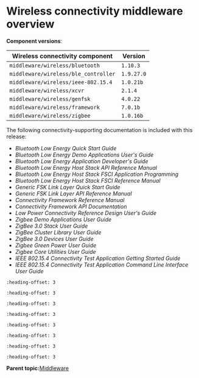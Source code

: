 # Wireless connectivity middleware overview 

**Component versions**:

|Wireless connectivity component|Version|
|--|--|
|`middleware/​wireless/​bluetooth`|`1.10.3`|
|`middleware/​wireless/​ble_​controller`|`1.9.27.0`|
|`middleware/wireless/ieee-802.15.4`|`1.0.21b`|
|`middleware/​wireless/​xcvr`|`​2.​1.4`|
|`middleware/​wireless/​genfsk`|`4.0.22`|
|`middleware/wireless/framework`|`7.0.1b`|
|`middleware/wireless/zigbee`|`1.0.16b`|

The following connectivity-supporting documentation is included with this release:

-   *Bluetooth Low Energy Quick Start Guide*
-   *Bluetooth Low Energy Demo Applications User's Guide*
-   *Bluetooth Low Energy Application Developer's Guide*
-   *Bluetooth Low Energy Host Stack API Reference Manual*
-   *Bluetooth Low Energy Host Stack FSCI Application Programming*
-   *Bluetooth Low Energy Host Stack FSCI Reference Manual*
-   *Generic FSK Link Layer Quick Start Guide*
-   *Generic FSK Link Layer API Reference Manual*
-   *Connectivity Framework Reference Manual*
-   *Connectivity Framework API Documentation*
-   *Low Power Connectivity Reference Design User's Guide*
-   *Zigbee Demo Applications User Guide*
-   *ZigBee 3.0 Stack User Guide*
-   *ZigBee Cluster Library User Guide*
-   *ZigBee 3.0 Devices User Guide*
-   *Zigbee Green Power User Guide*
-   *Zigbee Core Utilities User Guide*
-   *IEEE 802.15.4 Connectivity Test Application Getting Started Guide*
-   *IEEE 802.15.4 Connectivity Test Application Command Line Interface User Guide*


```{include} ../topics/bluetooth_le_host_stack_and_applications.md
:heading-offset: 3
```

```{include} ../topics/bluetooth_le_controller.md
:heading-offset: 3
```

```{include} ../topics/ieee_802.15.4_features.md
:heading-offset: 3
```

```{include} ../topics/xcvr.md
:heading-offset: 3
```

```{include} ../topics/genfsk_link_layer.md
:heading-offset: 3
```

```{include} ../topics/low_power_reference_design_applications.md
:heading-offset: 3
```

```{include} ../topics/zigbee.md
:heading-offset: 3
```

```{include} ../topics/connectivity_framework.md
:heading-offset: 3
```

**Parent topic:**[Middleware](../topics/middleware.md)

